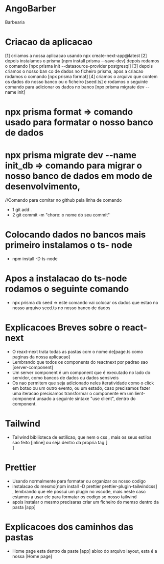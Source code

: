 # AngoBarber
 Barbearia

 # Criacao da aplicacao
 [1] criiamos a nossa aplicacao usando npx create-next-app@latest
 [2] depois instalamos o prisma  [npm install prisma --save-dev] depois rodamos o comando [npx prisma init --datasource-provider postgresql]
 [3] depois criamos o nosso ban co de dados no ficheiro prisma, apos a criacao rodamos o comando [npx prisma format]
 [4] criamos o arquivo que contem os dados do nosso banco ou o ficheiro [seed.ts] e rodamos o seguinte comando para adicionar os dados no banco [npx prisma migrate dev --name init]

 # npx prisma format => comando usado para formatar o nosso banco de dados

 # npx prisma migrate dev --name init_db =>  comando para migrar o nosso banco de dados em modo de desenvolvimento,


//Comando para comitar no github pela linha de comando
* 1 git add .
* 2 git commit -m "chore: o nome do seu commit"

# Colocando dados no bancos mais primeiro instalamos o ts- node
* npm install -D ts-node

# Apos a instalacao do ts-node rodamos o seguinte comando
* npx prisma db seed => este comando vai colocar os dados que estao no nosso arquivo seed.ts no nosso banco de dados

# Explicacoes Breves sobre o react-next

* O reaxt-next trata todas as pastas com o nome de[page.ts como paginas da nossa aplicacao]
* Lembrando que todos os components do reactnext por padrao sao [server-component] 
* Um server component é um component que é executado no lado do servidor, como bancos de dados ou dados sensiveis
* Os nao permitem que seja adicionado neles iteratividade como o click em botao ou um outro evento, ou um estado, caso precisamos fazer uma iteracao precisamos transformar o componente em um lient-component unsado a seguinte sintaxe "use client", dentro do component.

# Tailwind

* Tailwind bibliioteca de estilicao, que nem o css , mais os seus estilos sao feito [inline] ou seja dentro da propria tag [<div className="text-sm">]

# Prettier
* Usando normalmente para formatar ou organizar os nosso codigo
* instalacao do mesmo[npm install -D prettier prettier-plugin-tailwindcss] , lembrando que ele possui um plugin no vscode, mais neste caso estamos a usar ele para formatar os codigo so nosso tailwind 
* apois instalar o mesmo precisaras criar um ficheiro do memso dentro da pasta [app]



# Explicacoes dos caminhos das pastas 
* Home page esta dentro da paste [app] abixo do arquivo layout, esta é a nossa [Home page]
